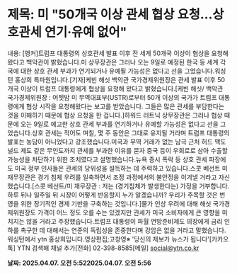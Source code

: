 # **제목: 미 "50개국 이상 관세 협상 요청...상호관세 연기·유예 없어"**

  내용: [앵커]트럼프 대통령의 상호관세 발표 이후 전 세계 50개국 이상이 협상을 요청해왔다고 백악관이 밝혔습니다.미 상무장관은 그러나 오는 9일로 예정된 한국 등 세계 각국에 대한 상호 관세 부과가 연기되거나 유예될 가능성은 없다고 선을 그었습니다.워싱턴 홍상희 특파원입니다.[기자]케빈 해싯 백악관 국가경제위원장은 관세 발표 이후 50개국 이상이 트럼프 대통령에게 협상을 요청해 왔다고 밝혔습니다.[케빈 해싯/ 백악관 국가경제위원장 : 어젯밤 미 무역대표부(USTR)로부터 50개 이상의 국가가 트럼프 대통령에게 협상 시작을 요청해왔다는 보고를 받았습니다. 그들은 많은 관세를 부담한다는 것을 이해하기 때문에 협상 요청을 한 겁니다.]하워드 러트닉 상무장관은 그러나 협상 때문에 오는 9일로 예고한 상호 관세 부과를 연기하거나 유예할 가능성은 없다고 선을 그었습니다.상호 관세는 적어도 며칠, 몇 주 동안은 그대로 유지될 거라며 트럼프 대통령의 발표는 농담이 아니었다고 강조했습니다.미국과 무역 거래가 없는 남극 근처 허드 맥도널드 제도 같은 무인도까지 관세를 부과한 이유를 묻자 중국 등이 우회로로 삼아 수출할 가능성을 차단하기 위한 조치였다고 설명했습니다.뉴욕 증시 폭락 등 상호 관세 파장에도 미국 정부 인사들은 관세의 당위성을 설득하는 데 주력하고 있습니다.스콧 베선트 미 재무장관은 경기 침체 우려를 일축하면서 조정 과정에서의 불안정을 이겨낼 거라고 자신했습니다.[스콧 베선트/미 재무장관 : 저는 (경기침체가 발생한다는) 가정을 거부합니다. 하루 뒤나 일주일 뒤 시장이 어떻게 반응할지 누가 알겠습니까? 우리가 주목할 것은 번영을 위한 장기적인 경제 기반을 구축하는 것입니다.]물가 인상 우려에 대해 해싯 국가경제위원장도 가격이 어느 정도 오를 수는 있겠지만 관세가 미국 소비자에게 큰 영향을 미치지는 않을 거라고 주장했습니다.트럼프 대통령이 파월 연방준비제도 의장에게 금리 인하를 촉구한 데 대해서는 연준의 독립성을 존중한다며 강압은 없을 거라고 말했습니다.워싱턴에서 ytn 홍상희입니다.영상편집;고창영※ '당신의 제보가 뉴스가 됩니다'[카카오톡] YTN 검색해 채널 추가[전화] 02-398-8585[메일] social@ytn.co.kr

  **날짜: 2025.04.07. 오전 5:522025.04.07. 오전 5:56**